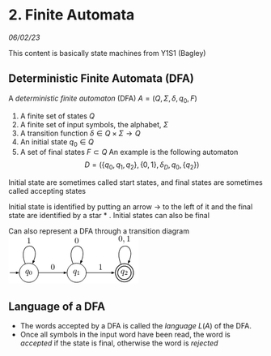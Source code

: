 # 2. Finite Automata
_06/02/23_

This content is basically state machines from Y1S1 (Bagley)
## Deterministic Finite Automata (DFA)
A *deterministic finite automaton* (DFA) $A = (Q,\Sigma,δ,q_0,F)$
1. A finite set of states $Q$
2. A finite set of input symbols, the alphabet, $\Sigma$
3. A transition function $δ\in Q \times \Sigma \to Q$
4. An initial state $q_0 \in Q$
5. A set of final states $F\subset Q$
An example is the following automaton
$$D=(\{q_0,q_1,q_2\},\{0,1\},δ_D,q_0,\{q_2\})$$

Initial state are sometimes called start states, and final states are sometimes called accepting states

Initial state is identified by putting an arrow $\to$ to the left of it and the final state are identified by a star $*$ . Initial states can also be final

Can also represent a DFA through a transition diagram
![](../_resources/20230207163217.png)

## Language of a DFA
- The words accepted by a DFA is called the *language* $L(A)$ of the DFA.
- Once all symbols in the input word have been read, the word is *accepted* if the state is final, otherwise the word is *rejected*